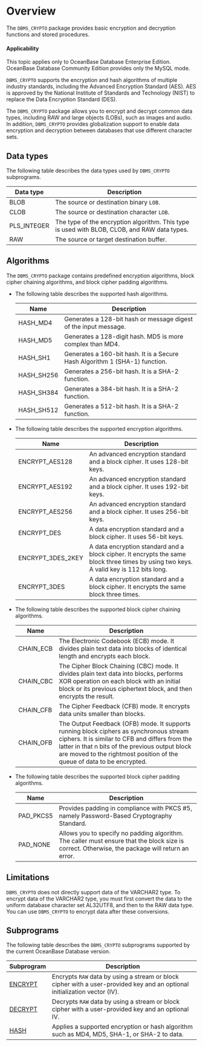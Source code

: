 Overview
===================================

The `DBMS_CRYPTO` package provides basic encryption and decryption functions and stored procedures.

  <main id="notice" >
    <h4>Applicability</h4>
    <p>This topic applies only to OceanBase Database Enterprise Edition. OceanBase Database Community Edition provides only the MySQL mode. </p>
  </main>

`DBMS_CRYPTO` supports the encryption and hash algorithms of multiple industry standards, including the Advanced Encryption Standard (AES). AES is approved by the National Institute of Standards and Technology (NIST) to replace the Data Encryption Standard (DES).

The `DBMS_CRYPTO` package allows you to encrypt and decrypt common data types, including RAW and large objects (LOBs), such as images and audio. In addition, `DBMS_CRYPTO` provides globalization support to enable data encryption and decryption between databases that use different character sets.

Data types
-------------------------

The following table describes the data types used by `DBMS_CRYPTO` subprograms.


| **Data type** | **Description** |
|-------------|---------------------------------------------|
| BLOB | The source or destination binary `LOB`.  |
| CLOB | The source or destination character `LOB`.  |
| PLS_INTEGER | The type of the encryption algorithm. This type is used with BLOB, CLOB, and RAW data types.  |
| RAW | The source or target destination buffer.  |



Algorithms
-----------------------

The `DBMS_CRYPTO` package contains predefined encryption algorithms, block cipher chaining algorithms, and block cipher padding algorithms.

* The following table describes the supported hash algorithms.



   | Name | Description |
   |------------|----------------------------|
   | HASH_MD4 | Generates a 128-bit hash or message digest of the input message.  |
   | HASH_MD5 | Generates a 128-digit hash. MD5 is more complex than MD4.  |
   | HASH_SH1 | Generates a 160-bit hash. It is a Secure Hash Algorithm 1 (SHA-1) function.  |
   | HASH_SH256 | Generates a 256-bit hash. It is a SHA-2 function.  |
   | HASH_SH384 | Generates a 384-bit hash. It is a SHA-2 function.  |
   | HASH_SH512 | Generates a 512-bit hash. It is a SHA-2 function.  |


* The following table describes the supported encryption algorithms.



   | **Name** | **Description** |
   |-------------------|---------------------------------------------|
   | ENCRYPT_AES128 | An advanced encryption standard and a block cipher. It uses 128-bit keys.  |
   | ENCRYPT_AES192 | An advanced encryption standard and a block cipher. It uses 192-bit keys.  |
   | ENCRYPT_AES256 | An advanced encryption standard and a block cipher. It uses 256-bit keys.  |
   | ENCRYPT_DES | A data encryption standard and a block cipher. It uses 56-bit keys.  |
   | ENCRYPT_3DES_2KEY | A data encryption standard and a block cipher. It encrypts the same block three times by using two keys. A valid key is 112 bits long.  |
   | ENCRYPT_3DES | A data encryption standard and a block cipher. It encrypts the same block three times.  |



* The following table describes the supported block cipher chaining algorithms.



   | **Name** | **Description** |
   |-----------|----------------------------------------------------------------------|
   | CHAIN_ECB | The Electronic Codebook (ECB) mode. It divides plain text data into blocks of identical length and encrypts each block.  |
   | CHAIN_CBC | The Cipher Block Chaining (CBC) mode. It divides plain text data into blocks, performs XOR operation on each block with an initial block or its previous ciphertext block, and then encrypts the result.  |
   | CHAIN_CFB | The Cipher Feedback (CFB) mode. It encrypts data units smaller than blocks.  |
   | CHAIN_OFB | The Output Feedback (OFB) mode. It supports running block ciphers as synchronous stream ciphers. It is similar to CFB and differs from the latter in that n bits of the previous output block are moved to the rightmost position of the queue of data to be encrypted.  |


* The following table describes the supported block cipher padding algorithms.

   | **Name** | **Description** |
   |-----------|-------------------------------------|
   | PAD_PKCS5 | Provides padding in compliance with PKCS #5, namely Password-Based Cryptography Standard.  |
   | PAD_NONE | Allows you to specify no padding algorithm. The caller must ensure that the block size is correct. Otherwise, the package will return an error.  |


Limitations
-------------------------

`DBMS_CRYPTO` does not directly support data of the VARCHAR2 type. To encrypt data of the VARCHAR2 type, you must first convert the data to the uniform database character set AL32UTF8, and then to the RAW data type. You can use `DBMS_CRYPTO` to encrypt data after these conversions.

Subprograms
--------------------------

The following table describes the `DBMS_CRYPTO` subprograms supported by the current OceanBase Database version.


| **Subprogram** | **Description** |
|--------------------------------------------------------|-------------------------------------------------|
| [ENCRYPT](../3800.dbms-crypto-oracle/200.encrypt-oracle.md) | Encrypts `RAW` data by using a stream or block cipher with a user-provided key and an optional initialization vector (IV).  |
| [DECRYPT](../3800.dbms-crypto-oracle/300.decrypt-oracle.md) | Decrypts `RAW` data by using a stream or block cipher with a user-provided key and an optional IV.  |
| [HASH](../3800.dbms-crypto-oracle/400.hash-oracle.md) | Applies a supported encryption or hash algorithm such as MD4, MD5, SHA-1, or SHA-2 to data.  |



